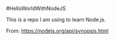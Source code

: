 #HelloWorldWithNodeJS

This is a repo I am using to learn Node.js.

From: https://nodejs.org/api/synopsis.html